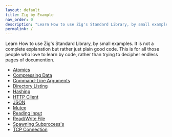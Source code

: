 ```yaml
---
layout: default
title: Zig by Example
nav_order: 0
description: "Learn How to use Zig's Standard Library, by small examples."
permalink: /
---
```


Learn How to use Zig's Standard Library, by small examples.
It is not a complete explanation but rather just plain good code.
This is for all those people who love to learn by code, rather than trying to decipher endless pages of documention.

-   [Atomics](https://zigbyexample.github.io/atomics)
-   [Compressing Data](https://zigbyexample.github.io/compressing_data)
-   [Command-Line Arguments](https://zigbyexample.github.io/command_line_arguments)
-   [Directory Listing](https://zigbyexample.github.io/directory_listing)
-   [Hashing](https://zigbyexample.github.io/hashing)
-   [HTTP Client](https://zigbyexample.github.io/http-client)
-   [JSON](https://zigbyexample.github.io/json)
-   [Mutex](https://zigbyexample.github.io/mutex)
-   [Reading input](https://zigbyexample.github.io/read_input)
-   [Read/Write File](https://zigbyexample.github.io/read_write_file)
-   [Spawning Subprocess's](https://zigbyexample.github.io/spawn_subprocess)
-   [TCP Connection](https://zigbyexample.github.io/tcp_connection)
